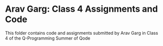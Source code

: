 # Arav Garg: Class 4 Assignments and Code
This folder contains code and assignments submitted by Arav Garg in Class 4 of the Q-Programming Summer of Qode